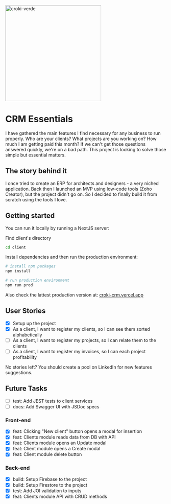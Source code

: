 <img src="/croki-verde.PNG" alt="croki-verde" width="300"/>

# CRM Essentials

I have gathered the main features I find necessary for any business to run properly. Who are your clients? What projects are you working on? How much I am getting paid this month? If we can't get those questions answered quickly,  we're on a bad path. This project is looking to solve those simple but essential matters.

## The story behind it

I once tried to create an ERP for architects and designers - a very niched application. Back then I launched an MVP using low-code tools (Zoho Creator), but the project didn't go on. So I decided to finally build it from scratch using the tools I love.

## Getting started

You can run it locally by running a NextJS server:

Find client's directory
```bash
cd client
```

Install dependencies and then run the production environment:

```bash
# install npm packages
npm install

# run production environment
npm run prod
```

Also check the lattest production version at: [croki-crm.vercel.app](https://croki-crm.vercel.app/)

## User Stories

- [X] Setup up the project
- [X] As a client, I want to register my clients, so I can see them sorted alphabetically
- [ ] As a client, I want to register my projects, so I can relate them to the clients
- [ ] As a client, I want to register my invoices, so I can each project profitability

No stories left? You should create a pool on LinkedIn for new features suggestions.

## Future Tasks
- [ ] test: Add JEST tests to client services
- [ ] docs: Add Swagger UI with JSDoc specs

### Front-end

- [X] feat: Clicking "New client" button opens a modal for insertion
- [X] feat: Clients module reads data from DB with API
- [X] feat: Clients module opens an Update modal
- [X] feat: Client module opens a Create modal
- [X] feat: Client module delete button

### Back-end

- [X] build: Setup Firebase to the project
- [X] build: Setup Firestore to the project
- [X] test: Add JOI validation to inputs
- [X] feat: Clients module API with CRUD methods
